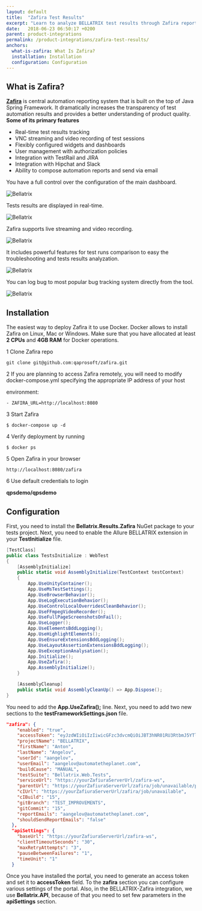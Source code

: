 ```yaml
---
layout: default
title:  "Zafira Test Results"
excerpt: "Learn to analyze BELLATRIX test results through Zafira report portal."
date:   2018-06-23 06:50:17 +0200
parent: product-integrations
permalink: /product-integrations/zafira-test-results/
anchors:
  what-is-zafira: What Is Zafira?
  installation: Installation
  configuration: Configuration
---
```

What is Zafira?
-------
**[Zafira](http://qaprosoft.github.io/zafira/)** is central automation reporting system that is built on the top of Java Spring Framework. It dramatically increases the transparency of test automation results and provides a better understanding of product quality. 
**Some of its primary features**
- Real-time test results tracking
- VNC streaming and video recording of test sessions
- Flexibly configured widgets and dashboards
- User management with authorization policies
- Integration with TestRail and JIRA
- Integration with Hipchat and Slack
- Ability to compose automation reports and send via email

You have a full control over the configuration of the main dashboard.

![Bellatrix](images/zafira-configurable-dashboards.png)

Tests results are displayed in real-time.

![Bellatrix](images/zafira-feature_testrun_results.png)

Zafira supports live streaming and video recording.

![Bellatrix](images/zafira-feature_live_streaming.png)

It includes powerful features for test runs comparison to easy the troubleshooting and tests results analyzation.

![Bellatrix](images/zafira-feature_testruns_comparison.png)

You can log bug to most popular bug tracking system directly from the tool.

![Bellatrix](images/zafira-feature_test_issues.png)

Installation
------------------
The easiest way to deploy Zafira it to use Docker. Docker allows to install Zafira on Linux, Mac or Windows. Make sure that you have allocated at least **2 CPUs** and **4GB RAM** for Docker operations.

1 Clone Zafira repo
```
git clone git@github.com:qaprosoft/zafira.git
```

2 If you are planning to access Zafira remotely, you will need to modify docker-compose.yml specifying the appropriate IP address of your host

environment: 
```
- ZAFIRA_URL=http://localhost:8080
```

3 Start Zafira
```
$ docker-compose up -d
```

4 Verify deployment by running
```
$ docker ps
```

5 Open Zafira in your browser
```
http://localhost:8080/zafira
```

6 Use default credentials to login

**qpsdemo/qpsdemo**

Configuration
-------------
First, you need to install the **Bellatrix.Results.Zafira** NuGet package to your tests project.
Next, you need to enable the Allure BELLATRIX extension in your **TestInitialize** file.
```csharp
[TestClass]
public class TestsInitialize : WebTest
{
    [AssemblyInitialize]
    public static void AssemblyInitialize(TestContext testContext)
    {
        App.UseUnityContainer();
        App.UseMsTestSettings();
        App.UseBrowserBehavior();
        App.UseLogExecutionBehavior();
        App.UseControlLocalOverridesCleanBehavior();
        App.UseFFmpegVideoRecorder();
        App.UseFullPageScreenshotsOnFail();
        App.UseLogger();
        App.UseElementsBddLogging();
        App.UseHighlightElements();
        App.UseEnsureExtensionsBddLogging();
        App.UseLayoutAssertionExtensionsBddLogging();
        App.UseExceptionAnalysation();
        App.Initialize();
        App.UseZafira();
        App.AssemblyInitialize();
    }

    [AssemblyCleanup]
    public static void AssemblyCleanUp() => App.Dispose();
}
```
You need to add the **App.UseZafira();** line.
Next, you need to add two new sections to the **testFrameworkSettings.json** file.

```json
"zafira": {
    "enabled": "true",
    "accessToken": "eyJzdWIiOiIzIiwicGFzc3dvcmQiOiJBT3hNR01RU3RtbmJ5YTlZZzZ4UmMxdk9UY2FxQzRUYSIsInRlbmFudCI6ImJlbGxhdHJpeC",
    "projectName": "BELLATRIX",
    "firstName": "Anton",
    "lastName": "Angelov",
    "userId": "aangelov",
    "userEmail": "aangelov@automatetheplanet.com",
    "buildCause": "MANUAL",
    "testSuite": "Bellatrix.Web.Tests",
    "serviceUrl": "https://yourZafiuraServerUrl/zafira-ws",
    "parentUrl": "https://yourZafiuraServerUrl/zafira/job/unavailable/parent",
    "cIUrl": "https://yourZafiuraServerUrl/zafira/job/unavailable",
    "cIBuild": "15",
    "gitBranch": "TEST_IMPROVEMENTS",
    "gitCommit": "15",
    "reportEmails": "aangelov@automatetheplanet.com",
    "shouldSendReportEmails": "false"
  },
  "apiSettings": {
    "baseUrl": "https://yourZafiuraServerUrl/zafira-ws",
    "clientTimeoutSeconds": "30",
    "maxRetryAttempts": "3",
    "pauseBetweenFailures": "1",
    "timeUnit": "1"
  }
```
Once you have installed the portal, you need to generate an access token and set it to **accessToken** field.
To the **zafira** section you can configure various settings of the portal. Also, in the BELLATRIX-Zafira integration, we use **Bellatrix.API**, because of that you need to set few parameters in the **apiSettings** section.